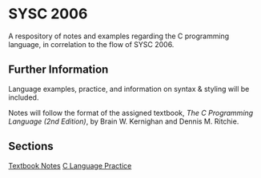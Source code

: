# SYSC 2006

A respository of notes and examples regarding the C programming language, in correlation to the flow of SYSC 2006.

## Further Information

Language examples, practice, and information on syntax & styling will be included.

Notes will follow the format of the assigned textbook, *The C Programming Language (2nd Edition)*, by Brain W. Kernighan and Dennis M. Ritchie.

## Sections

[Textbook Notes](https://github.com/francescasiconolfi/SYSC-2006/blob/main/Textbook-Notes.md)
[C Language Practice]()


